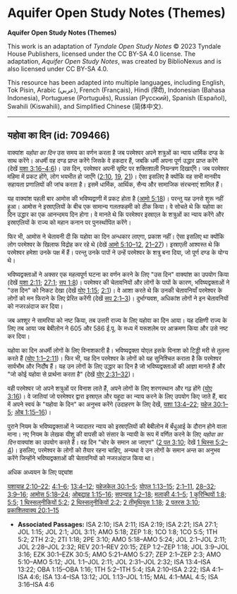 # Aquifer Open Study Notes (Themes)

**Aquifer Open Study Notes (Themes)**

This work is an adaptation of *Tyndale Open Study Notes* © 2023 Tyndale House Publishers, licensed under the CC BY\-SA 4\.0 license. The adaptation, *Aquifer Open Study Notes*, was created by BiblioNexus and is also licensed under CC BY\-SA 4\.0\.

This resource has been adapted into multiple languages, including English, Tok Pisin, Arabic (عربي), French (Français), Hindi (हिंदी), Indonesian (Bahasa Indonesia), Portuguese (Português), Russian (Русский), Spanish (Español), Swahili (Kiswahili), and Simplified Chinese (简体中文).



--------------------------------

## यहोवा का दिन (id: 709466)

वाक्यांश *यहोवा का* *दिन* उस समय का वर्णन करता है जब परमेश्वर अपने शत्रुओं का न्याय धार्मिक दण्ड के साथ करेंगे। अधर्मी वह दण्ड प्राप्त करेंगे जिसके वे हकदार हैं, जबकि धर्मी अपना पूर्ण उद्धार प्राप्त करेंगे (देखें [यशा 3:16–4:6](https://ref.ly/Isa3:16-Isa4:6))। उस दिन, परमेश्वर अपनी सृष्टि पर शक्तिशाली नियन्त्रण दिखाएँगे। जब परमेश्वर महिमा में प्रकट होंगे, लोग भयभीत हो जाएँगे ([2:10](https://ref.ly/Isa2:10), [19](https://ref.ly/Isa2:19), [21](https://ref.ly/Isa2:21))। ऐसा इसलिए है क्योंकि वह सभी मानवीय सहायता प्रणालियों की जांच करता है। इसमें धार्मिक, आर्थिक, सैन्य और सामाजिक संरचनाएं शामिल हैं।

यह वाक्यांश पहली बार आमोस की भविष्यद्वाणी में प्रकट होता है ([आमो 5:18](https://ref.ly/Amos5:18))। परन्तु यह उनसे शुरू नहीं हुआ। आमोस ने इस्राएलियों के बीच एक सामान्य गलतफहमी को ठीक किया। वे सोचते थे कि यहोवा का दिन उद्धार का एक आनन्दमय दिन होगा। वे मानते थे कि परमेश्वर इस्राएल के शत्रुओं का न्याय करेंगे और इस्राएलियों के राज्य को महान कनान पर पुनर्स्थापित करेंगे।

फिर भी, आमोस ने चेतावनी दी कि यहोवा का दिन अन्धकार लाएगा, प्रकाश नहीं। ऐसा इसलिए था क्योंकि लोग परमेश्वर के खिलाफ विद्रोह कर रहे थे (देखें [आमो 5:10–12](https://ref.ly/Amos5:10-Amos5:12), [21–27](https://ref.ly/Amos5:21-Amos5:27))। इस्राएली आश्वस्त थे कि परमेश्वर हमेशा उनके पक्ष में हैं। परन्तु उनके पापों ने उन्हें परमेश्वर के शत्रु बना दिया, जो पूर्ण दण्ड के योग्य थे।

भविष्यद्वक्ताओं ने अक्सर एक महत्वपूर्ण घटना का वर्णन करने के लिए "उस दिन" वाक्यांश का उपयोग किया (देखें [यशा 2:11](https://ref.ly/Isa2:11); [27:1](https://ref.ly/Isa27:1); [सप 1:8](https://ref.ly/Zeph1:8))। परमेश्वर की चेतावनियों और लोगों के पापों के कारण, भविष्यद्वक्ताओं ने "उस दिन" को निकट देखा (देखें [योए 1:15](https://ref.ly/Joel1:15); [2:1](https://ref.ly/Joel2:1))। वे आशा करते थे कि उनकी चेतावनियाँ परमेश्वर के लोगों को मन फिराने के लिए प्रेरित करेंगी (देखें [सप 2:1–3](https://ref.ly/Zeph2:1-Zeph2:3))। दुर्भाग्यवश, अधिकांश लोगों ने इन चेतावनियों को नजरअंदाज कर दिया।

जब अश्शूर ने सामरिया को नष्ट किया, तब उत्तरी राज्य के लिए यहोवा का दिन आया। यह दक्षिणी राज्य के लिए तब आया जब बेबीलोन ने 605 और 586 ई.पू. के मध्य में यरूशलेम पर आक्रमण किया और उसे नष्ट कर दिया।

यहोवा का दिन अधर्मी लोगों के लिए विनाशकारी है। भविष्यद्वक्ता योएल इसके विनाश को टिड्डी मरी से तुलना करते हैं ([योए 1:1–2:11](https://ref.ly/Joel1:1-Joel2:11))। फिर भी, यह दिन परमेश्वर के लोगों को यह सुनिश्चित कराता है कि परमेश्वर सार्वभौम और निर्दोष हैं। यह उन लोगों के लिए उद्धार का दिन है जो भविष्यद्वक्ताओं की आज्ञा मानते हैं और "जो कोई यहोवा से प्रार्थना करता है" (देखें [योए 2:31–32](https://ref.ly/Joel2:31-Joel2:32))। 

वही परमेश्वर जो अपने शत्रुओं पर विनाश लाते हैं, अपने लोगों के लिए शरणस्थान और गढ़ होंगे ([योए 3:16](https://ref.ly/Joel3:16))। वे जातियां जो परमेश्वर द्वारा इस्राएल और यहूदा का न्याय करने के लिए उपयोग किए जाते हैं, बाद में अपने स्वयं के "यहोवा के दिन" का अनुभव करेंगे (उदाहरण के लिए देखें, [यशा 13:4–22](https://ref.ly/Isa13:4-Isa13:22); [यहेज 30:1–5](https://ref.ly/Ezek30:1-Ezek30:5); [ओब 1:15–16](https://ref.ly/Obad1:15-Obad1:16))।

पुराने नियम के भविष्यद्वक्ताओं ने ज्यादातर न्याय को इस्राएलियों की बेबीलोन में बँधुआई के दौरान होने वाला माना। नए नियम के लेखक यीशु की वापसी को संसार के न्यायी के रूप में वर्णित करने के लिए *यहोवा का* *दिन* वाक्यांश का उपयोग करते हैं। वह दिन "चोर के समान आ जाएगा" ([2 पत 3:10](https://ref.ly/2Pet3:10); देखें [1 थिस्स 5:2–4](https://ref.ly/1Thess5:2-1Thess5:4))। इसलिए, परमेश्वर के लोगों को तैयार रहना चाहिए, अन्यथा वे उन लोगों के समान अन्त का अनुभव करेंगे जिन्होंने भविष्यद्वक्ताओं की चेतावनियों को नजरअंदाज किया था।

अधिक अध्ययन के लिए पद्द्यांश

[यशायाह 2:10–22](https://ref.ly/Isa2:10-Isa2:22); [4:1–6](https://ref.ly/Isa4:1-Isa4:6); [13:4–12](https://ref.ly/Isa13:4-Isa13:12); [यहेजकेल 30:1–5](https://ref.ly/Ezek30:1-Ezek30:5); [योएल 1:13–15](https://ref.ly/Joel1:13-Joel1:15); [2:1–11](https://ref.ly/Joel2:1-Joel2:11), [28–32](https://ref.ly/Joel2:28-Joel2:32); [3:9–16](https://ref.ly/Joel3:9-Joel3:16); [आमोस 5:18–24](https://ref.ly/Amos5:18-Amos5:24); [ओबद्याह 1:15–16](https://ref.ly/Obad1:15-Obad1:16); [सपन्याह 1:2–18](https://ref.ly/Zeph1:2-Zeph1:18); [मलाकी 4:1–5](https://ref.ly/Mal4:1-Mal4:5); [1 कुरिन्थियों 1:8](https://ref.ly/1Cor1:8); [5:5](https://ref.ly/1Cor5:5); [1 थिस्सलुनीकियों 5:2](https://ref.ly/1Thess5:2); [2 थिस्सलुनीकियों 2:2](https://ref.ly/2Thess2:2); [2 तीमुथियुस 1:18](https://ref.ly/2Tim1:18); [2 पतरस 3:10](https://ref.ly/2Pet3:10); [प्रकाशितवाक्य 20:1–15](https://ref.ly/Rev20:1-Rev20:15)

* **Associated Passages:** ISA 2:10; ISA 2:11; ISA 2:19; ISA 2:21; ISA 27:1; JOL 1:15; JOL 2:1; JOL 3:11; AMO 5:18; ZEP 1:8; 1CO 1:8; 1CO 5:5; 1TH 5:2; 2TH 2:2; 2TI 1:18; 2PE 3:10; AMO 5:18–AMO 5:24; JOL 2:1–JOL 2:11; JOL 2:28–JOL 2:32; REV 20:1–REV 20:15; ZEP 1:2–ZEP 1:18; JOL 3:9–JOL 3:16; EZK 30:1–EZK 30:5; AMO 5:21–AMO 5:27; ZEP 2:1–ZEP 2:3; AMO 5:10–AMO 5:12; JOL 1:1–JOL 2:11; JOL 2:31–JOL 2:32; ISA 13:4–ISA 13:22; OBA 1:15–OBA 1:16; 1TH 5:2–1TH 5:4; ISA 2:10–ISA 2:22; ISA 4:1–ISA 4:6; ISA 13:4–ISA 13:12; JOL 1:13–JOL 1:15; MAL 4:1–MAL 4:5; ISA 3:16–ISA 4:6

